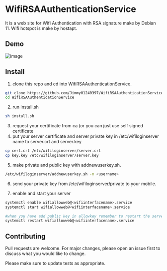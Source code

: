 # WifiRSAAuthenticationService

It is a web site for Wifi Authentication with RSA signature make by Debian 11. Wifi hotspot is make by hostapt.

## Demo

![image](https://user-images.githubusercontent.com/57281249/137624898-3a2d96b5-78d3-486d-a2ae-c88e2642bc50.png)

## Install

1. clone this repo and cd into WifiRSAAuthenticationService.

```bash
git clone https://github.com/Jimmy01240397/WifiRSAAuthenticationService
cd WifiRSAAuthenticationService
```

2. run install.sh

```bash
sh install.sh
```

3. request your certificate from ca (or you can just use self signed certificate
4. put your server certificate and server private key in /etc/wifiloginserver name to server.crt and server.key
```bash
cp cert.crt /etc/wifiloginserver/server.crt
cp key.key /etc/wifiloginserver/server.key
```

5. make private and public key with addnewuserkey.sh.

```bash
/etc/wifiloginserver/addnewuserkey.sh -n <username>
```

6. send your private key from /etc/wifiloginserver/private to your mobile.

7. enable and start your server

```bash
systemctl enable wifiallowweb@<wifiinterfacename>.service
systemctl start wifiallowweb@<wifiinterfacename>.service

#when you have add public key in allowkey remember to restart the server
systemctl restart wifiallowweb@<wifiinterfacename>.service
```

## Contributing
Pull requests are welcome. For major changes, please open an issue first to discuss what you would like to change.

Please make sure to update tests as appropriate.
